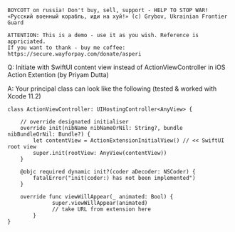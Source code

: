 ```
BOYCOTT on russia! Don't buy, sell, support - HELP TO STOP WAR!
«Русский военный корабль, иди на хуй!» (c) Grybov, Ukrainian Frontier Guard

ATTENTION: This is a demo - use it as you wish. Reference is appriciated.
If you want to thank - buy me coffee: https://secure.wayforpay.com/donate/asperi
```

Q: Initiate with SwiftUI content view instead of ActionViewController in iOS Action Extention (by Priyam Dutta)

A: Your principal class can look like the following (tested & worked with Xcode 11.2)

    class ActionViewController: UIHostingController<AnyView> {
    
        // override designated initialiser
        override init(nibName nibNameOrNil: String?, bundle nibBundleOrNil: Bundle?) {
            let contentView = ActionExtensionInitialView() // << SwiftUI root view
            super.init(rootView: AnyView(contentView))
        }
    
        @objc required dynamic init?(coder aDecoder: NSCoder) {
            fatalError("init(coder:) has not been implemented")
        }

        override func viewWillAppear(_ animated: Bool) {
			      super.viewWillAppear(animated)
			      // take URL from extension here
		    }
    }

